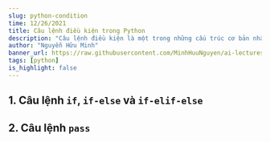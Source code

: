 ```yaml
---
slug: python-condition
time: 12/26/2021
title: Câu lệnh điều kiện trong Python
description: "Câu lệnh điều kiện là một trong những cấu trúc cơ bản nhất trong lập trình giúp chương trình thực hiện các hành động khác nhau dựa trên điều kiện đầu vào. Trong Python, câu lệnh điều kiện được thực hiện thông qua các từ khóa if, elif và else."
author: "Nguyễn Hữu Minh"
banner_url: https://raw.githubusercontent.com/MinhHuuNguyen/ai-lectures/refs/heads/master/0-syllabus/images/python-logo.png
tags: [python]
is_highlight: false
---
```


## 1. Câu lệnh `if`, `if-else` và `if-elif-else`

## 2. Câu lệnh `pass`
